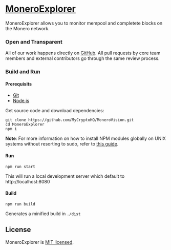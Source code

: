 # [MoneroExplorer](https://moneroexplorer.com)

MoneroExplorer allows you to monitor mempool and completete blocks on the Monero network.

### Open and Transparent

All of our work happens directly on [GitHub](https://github.com/MonerEcosystem/moneroexplorer.com). All pull requests by core team members and external contributors go through the same review process.

### Build and Run

#### Prerequisits

* [Git](https://git-scm.com/)
* [Node.js](https://nodejs.org/en/)

Get source code and download dependencies:

```
git clone https://github.com/MyCryptoHQ/MoneroVision.git
cd MoneroExplorer
npm i
```

**Note**: For more information on how to install NPM modules globally on UNIX systems without resorting to sudo, refer to [this guide](http://www.johnpapa.net/how-to-use-npm-global-without-sudo-on-osx/).

#### Run

`npm run start`

This will run a local development server which default to http://localhost:8080

#### Build

`npm run build`

Generates a minified build in `./dist`

## License

MoneroExplorer is [MIT licensed](./LICENSE).
